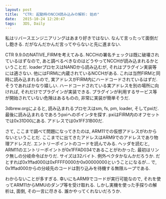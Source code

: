 ```yaml
---
layout: post
title:  "CTR: 起動時のNCCH読み込みの解析: 始め"
date:   2015-10-24 12:20:47
tags:   3DS, Daily
---
```

私はリバースエンジニアリングはあまり好きではない. なんて言ったって面倒だし飽きる.
だがなんだかんだ言ってやらないと先に進まない.

CTR 9.9.0のNATIVE_FIRMを考えてみる. NCCHの署名チェックは既に破壊されているはずなので,
あと調べるべきなのはどうやってNCCHが読み込まれるかということだ. loaderプロセスはNANDから読み込むが,
それはプラグイン実装等には適さない. 他にはFIRMに内蔵されているNCCHがある.
これは当然FIRMと同時に読み込まれるので, 実アドレスがFIRM内にハードコードされているはずだ.
そうであればかなり嬉しい. ハードコードされている実アドレスを別の場所に向ければ,
それだけでプラグインが実装できる. プラグインが利用するサービス等が開始されていない危険はあるものの,
非常に実装が簡単そうだ.

3dbrew.orgによると, 読み込まれるプロセスはsm, fs, pm, loader, そしてpxiだ.
最後に読み込まれるであろうpxiへのポインタを探す. pxiはFIRM内のオフセットでは0x31D00にある.
アドレスでは0x1FF31B00だ.

さて, ここまで調べて問題になってきたのは, ARM11での仮想アドレスがわからないということだ.
ここまでに出てきたアドレスはARM9でのアドレスであり物理アドレスだ.  エントリーポイントのコードを読んでみる.
ヘッダを読むと, ARM11のエントリーポイントが0x1FFAD034であることがわかった.
最初はリンク無しの分岐命令ばかりだ. サイズは32バイト. 例外ベクタかなんかだろうか.
だとすれば0x1ffad000は0xFFFF0000か0x00000000ということになるが…
で, 0x1ffad000からの分岐先のコードは割り込みを待機する無限ループである.

わからないことが多すぎる. 幸いにもARM9でコードが実行可能なので,
それを使ってARM11からMMUのダンプ等を受け取れる. しかし実機を使った手探りの解析は, 面倒,
その一言に尽きる. 誰かやってくれないだろうか.
